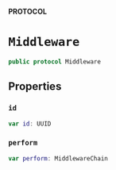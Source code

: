 **PROTOCOL**

# `Middleware`

```swift
public protocol Middleware
```

## Properties
### `id`

```swift
var id: UUID
```

### `perform`

```swift
var perform: MiddlewareChain
```
